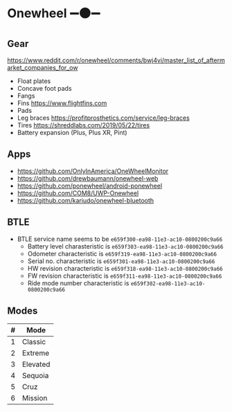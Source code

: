 # Onewheel ➖⚫➖

## Gear

https://www.reddit.com/r/onewheel/comments/bwj4vi/master_list_of_aftermarket_companies_for_ow

- Float plates
- Concave foot pads
- Fangs
- Fins https://www.flightfins.com
- Pads
- Leg braces https://profitprosthetics.com/service/leg-braces
- Tires https://shreddlabs.com/2019/05/22/tires
- Battery expansion (Plus, Plus XR, Pint)

## Apps

- https://github.com/OnlyInAmerica/OneWheelMonitor
- https://github.com/drewbaumann/onewheel-web
- https://github.com/ponewheel/android-ponewheel
- https://github.com/COM8/UWP-Onewheel
- https://github.com/kariudo/onewheel-bluetooth

## BTLE

- BTLE service name seems to be `e659f300-ea98-11e3-ac10-0800200c9a66`
  - Battery level charasteristic is `e659f303-ea98-11e3-ac10-0800200c9a66`
  - Odometer characteristic is `e659f319-ea98-11e3-ac10-0800200c9a66`
  - Serial no. characteristic is `e659f301-ea98-11e3-ac10-0800200c9a66`
  - HW revision characteristic is `e659f318-ea98-11e3-ac10-0800200c9a66`
  - FW revision characteristic is `e659f311-ea98-11e3-ac10-0800200c9a66`
  - Ride mode number characteristic is `e659f302-ea98-11e3-ac10-0800200c9a66`

##  Modes

| # | Mode     |
|---|----------|
| 1 | Classic  |
| 2 | Extreme  |
| 3 | Elevated |
| 4 | Sequoia  |
| 5 | Cruz     |
| 6 | Mission  |
